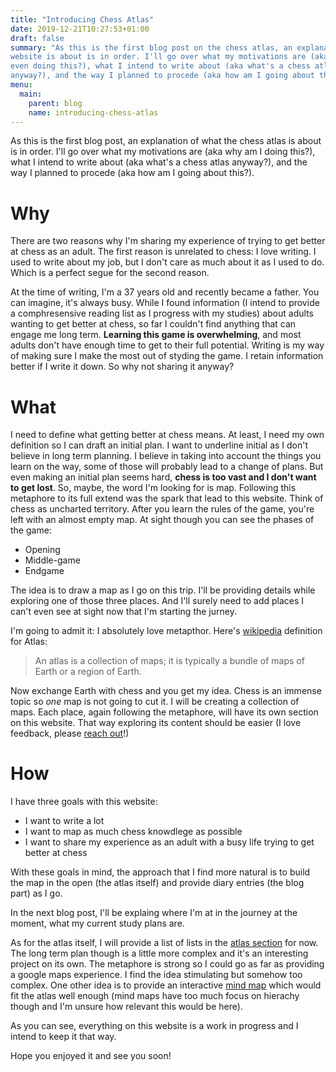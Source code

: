 ```yaml
---
title: "Introducing Chess Atlas"
date: 2019-12-21T10:27:53+01:00
draft: false
summary: "As this is the first blog post on the chess atlas, an explanation of what this
website is about is in order. I'll go over what my motivations are (aka why am I
even doing this?), what I intend to write about (aka what's a chess atlas
anyway?), and the way I planned to procede (aka how am I going about this?)."
menu:
  main:
    parent: blog
    name: introducing-chess-atlas
---
```


As this is the first blog post, an explanation of what the chess atlas is about
is in order. I'll go over what my motivations are (aka why am I  doing this?),
what I intend to write about (aka what's a chess atlas anyway?), and the way I
planned to procede (aka how am I going about this?).

# Why

There are two reasons why I'm sharing my experience of trying to get better at
chess as an adult. The first reason is unrelated to chess: I love writing. I
used to write about my job, but I don't care as much about it as I used to do.
Which is a perfect segue for the second reason. 


At the time of writing, I'm a 37 years old and recently became a father. You can
imagine, it's always busy. While I found information (I intend to provide a
comphresensive reading list as I progress with my studies) about adults wanting
to get better at chess, so far I couldn't find anything that can engage me long
term. **Learning this game is overwhelming**, and most adults don't have enough
time to get to their full potential. Writing is my way of making sure I make the
most out of styding the game. I retain information better if I write it down. So
why not sharing it anyway?

# What

I need to define what getting better at chess means. At least, I need my own
definition so I can draft an initial plan. I want to underline initial as I
don't believe in long term planning. I believe in taking into account the things
you learn on the way, some of those will probably lead to a change of plans. But
even making an initial plan seems hard,  **chess is too vast and I don't want to
get lost**. So, maybe, the word I'm looking for is map. Following this metaphore
to its full extend was the spark that lead to this website. Think of chess as
uncharted territory. After you learn the rules of the game, you're left with an
almost empty map. At sight though you can see the phases of the game:

- Opening
- Middle-game
- Endgame

The idea is to draw a map as I go on this trip. I'll be providing details while
exploring one of those three places. And I'll surely need to add places I can't
even see at sight now that I'm starting the jurney.


I'm going to admit it: I absolutely love metapthor. Here's
[wikipedia](https://en.wikipedia.org/wiki/Atlas) definition for Atlas:

> An atlas is a collection of maps; it is typically a bundle of maps of Earth or
> a region of Earth. 

Now exchange Earth with chess and you get my idea. Chess is an immense topic so
*one* map is not going to cut it. I will be creating a collection of maps. Each
place, again following the metaphore, will have its own section on this website.
That way exploring its content should be easier (I love feedback, please [reach
out](mailto://hello@chessatlas.net)!)

# How

I have three goals with this website:

- I want to write a lot
- I want to map as much chess knowdlege as possible
- I want to share my experience as an adult with a busy life trying to get
  better at chess

With these goals in mind, the approach that I find more natural is to build the
map in the open (the atlas itself) and provide diary entries (the blog part) as
I go.

In the next blog post, I'll be explaing where I'm at in the journey at the
moment, what my current study plans are. 

As for the atlas itself, I will provide a list of lists in the [atlas
section](/content/atlas/_index.md) for now. The long term plan though is a
little more complex and it's an interesting project on its own. The metaphore is
strong so I could go as far as providing a google maps experience. I find the
idea stimulating but somehow too complex. One other idea is to provide an
interactive [mind map](https://en.wikipedia.org/wiki/Mind_map) which would fit
the atlas well enough (mind maps have too much focus on hierachy though and I'm
unsure how relevant this would be here).


As you can see, everything on this website is a work in progress and I intend to
keep it that way.

Hope you enjoyed it and see you soon!